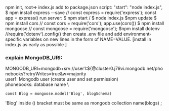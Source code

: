 npm init,
root=> index.js
add to package.json script: "start": "node index.js",
$ npm install express --save // const express = require('express'); const app = express()
run server: $ npm start / $ node index.js
$npm update
$ npm install cors // const cors = require('cors'); app.use(cors())
$ npm install mongoose // const mongoose = require('mongoose'); 
$npm install dotenv //require('dotenv').config() then create .env file and add environment-specific variables on new lines in the form of NAME=VALUE.   [install in index.js as early as possible ]

### explain MongoDB_URI:
MONGODB_URI=mongodb+srv://user1:${@cluster0.j79vi.mongodb.net/phonebooks?retryWrites=true&w=majority \
user1: Mongodb  user (create user and set permission) \
phonebooks: database name \

```
const Blog = mongoose.model('Blog', blogSchema)
```
'Blog' inside () bracket must be same as mongodb collection name(blogs) ;




